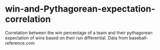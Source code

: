 # win-and-Pythagorean-expectation-correlation
Correlation between the win percentage of a team and their pythagorean expectation of wins based on their run differential. Data from baseball-reference.com
